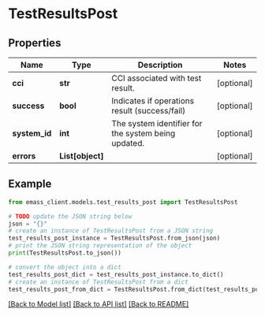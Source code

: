 # TestResultsPost


## Properties

Name | Type | Description | Notes
------------ | ------------- | ------------- | -------------
**cci** | **str** | CCI associated with test result. | [optional] 
**success** | **bool** | Indicates if operations result (success/fail) | [optional] 
**system_id** | **int** | The system identifier for the system being updated. | [optional] 
**errors** | **List[object]** |  | [optional] 

## Example

```python
from emass_client.models.test_results_post import TestResultsPost

# TODO update the JSON string below
json = "{}"
# create an instance of TestResultsPost from a JSON string
test_results_post_instance = TestResultsPost.from_json(json)
# print the JSON string representation of the object
print(TestResultsPost.to_json())

# convert the object into a dict
test_results_post_dict = test_results_post_instance.to_dict()
# create an instance of TestResultsPost from a dict
test_results_post_from_dict = TestResultsPost.from_dict(test_results_post_dict)
```
[[Back to Model list]](../README.md#documentation-for-models) [[Back to API list]](../README.md#documentation-for-api-endpoints) [[Back to README]](../README.md)


